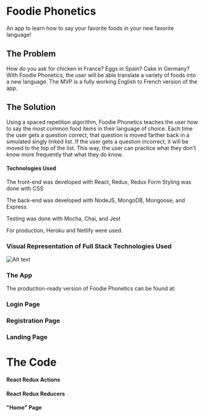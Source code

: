  # Foodie Phonetics
An app to learn how to say your favorite foods in your new favorite language!

## The Problem
How do you ask for chicken in France? Eggs in Spain? Cake in Germany? With Foodie Phonetics, the user will be able translate a variety of foods into a new language. The MVP is a fully working English to French version of the app.

## The Solution
Using a spaced repetition algorithm, Foodie Phonetics teaches the user how to say the most common food items in their language of choice. Each time the user gets a question correct, that question is moved farther back in a simulated singly linked list. If the user gets a question incorrect, it will be moved to the top of the list. This way, the user can practice what they don't know more frequently that what they do know.

#### Technologies Used ####

The front-end was developed with React, Redux, Redux Form
Styling was done with CSS

The back-end was developed with NodeJS, MongoDB, Mongoose, and Express.

Testing was done with Mocha, Chai, and Jest

For production, Heroku and Netlify were used.

### Visual Representation of Full Stack Technologies Used
![Alt text](https://github.com/thinkful-ei18/Alisha_Brian_SpacedRep_Client/blob/master/Screen%20Shot%202018-04-19%20at%202.10.06%20PM.png?raw=true "Visual representation of technologies used to create Foodie Phonetics")

### The App
The production-ready version of Foodie Phonetics can be found at: 

### Login Page

### Registration Page


### Landing Page

# The Code

#### React Redux Actions


#### React Redux Reducers


#### "Home" Page
